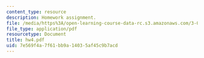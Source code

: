 ```yaml
---
content_type: resource
description: Homework assignment.
file: /media/https%3A/open-learning-course-data-rc.s3.amazonaws.com/3-052-nanomechanics-of-materials-and-biomaterials-spring-2007/7e569f4a7f61bb9a14035af45c9b7acd_hw4.pdf
file_type: application/pdf
resourcetype: Document
title: hw4.pdf
uid: 7e569f4a-7f61-bb9a-1403-5af45c9b7acd
---
```

